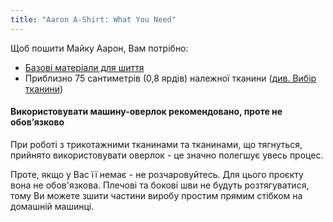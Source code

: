 ```yaml
---
title: "Aaron A-Shirt: What You Need"
---
```


Щоб пошити Майку Аарон, Вам потрібно:

- [Базові матеріали для шиття](/docs/sewing/basic-sewing-supplies)
- Приблизно 75 сантиметрів (0,8 ярдів) належної тканини ([див. Вибір тканини](/docs/patterns/aaron/fabric))

<Note>

#### Використовувати машину-оверлок рекомендовано, проте не обов’язково

При роботі з трикотажними тканинами та тканинами, що тягнуться, прийнято використовувати оверлок - це значно полегшує увесь процес.

Проте, якщо у Вас її немає - не розчаровуйтесь. Для цього проєкту вона не обов'язкова.
Плечові та бокові шви не будуть розтягуватися, тому Ви можете зшити частини виробу простим прямим стібком на домашній машинці.

</Note>
